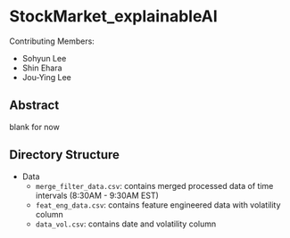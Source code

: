 # StockMarket_explainableAI
Contributing Members: 
- Sohyun Lee
- Shin Ehara
- Jou-Ying Lee

## Abstract
blank for now

## Directory Structure
* Data 
	* `merge_filter_data.csv`: contains merged processed data of time intervals (8:30AM - 9:30AM EST)
	* `feat_eng_data.csv`: contains feature engineered data with volatility column
	* `data_vol.csv`: contains date and volatility column
